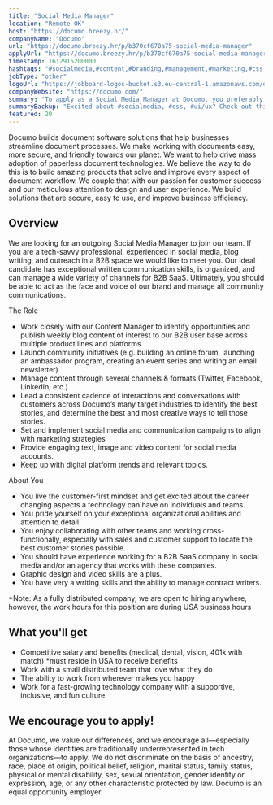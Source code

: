 ```yaml
---
title: "Social Media Manager"
location: "Remote OK"
host: "https://documo.breezy.hr/"
companyName: "Documo"
url: "https://documo.breezy.hr/p/b370cf670a75-social-media-manager"
applyUrl: "https://documo.breezy.hr/p/b370cf670a75-social-media-manager/apply"
timestamp: 1612915200000
hashtags: "#socialmedia,#content,#branding,#management,#marketing,#css,#ui/ux,#sales"
jobType: "other"
logoUrl: "https://jobboard-logos-bucket.s3.eu-central-1.amazonaws.com/documo"
companyWebsite: "https://documo.com/"
summary: "To apply as a Social Media Manager at Documo, you preferably should have experience working for a B2B SaaS company in social media and/or an agency that works with these companies."
summaryBackup: "Excited about #socialmedia, #css, #ui/ux? Check out this job post!"
featured: 20
---
```


Documo builds document software solutions that help businesses streamline document processes. We make working with documents easy, more secure, and friendly towards our planet. We want to help drive mass adoption of paperless document technologies. We believe the way to do this is to build amazing products that solve and improve every aspect of document workflow. We couple that with our passion for customer success and our meticulous attention to design and user experience. We build solutions that are secure, easy to use, and improve business efficiency.

## Overview

We are looking for an outgoing Social Media Manager to join our team. If you are a tech-savvy professional, experienced in social media, blog writing, and outreach in a B2B space we would like to meet you. Our ideal candidate has exceptional written communication skills, is organized, and can manage a wide variety of channels for B2B SaaS. Ultimately, you should be able to act as the face and voice of our brand and manage all community communications.

The Role

*   Work closely with our Content Manager to identify opportunities and publish weekly blog content of interest to our B2B user base across multiple product lines and platforms
*   Launch community initiatives (e.g. building an online forum, launching an ambassador program, creating an event series and writing an email newsletter)
*   Manage content through several channels & formats (Twitter, Facebook, LinkedIn, etc.)
*   Lead a consistent cadence of interactions and conversations with customers across Documo’s many target industries to identify the best stories, and determine the best and most creative ways to tell those stories.
*   Set and implement social media and communication campaigns to align with marketing strategies
*   Provide engaging text, image and video content for social media accounts.
*   Keep up with digital platform trends and relevant topics.

About You

*   You live the customer-first mindset and get excited about the career changing aspects a technology can have on individuals and teams.
*   You pride yourself on your exceptional organizational abilities and attention to detail.
*   You enjoy collaborating with other teams and working cross-functionally, especially with sales and customer support to locate the best customer stories possible.
*   You should have experience working for a B2B SaaS company in social media and/or an agency that works with these companies.
*   Graphic design and video skills are a plus.
*   You have very a writing skills and the ability to manage contract writers.

\*Note: As a fully distributed company, we are open to hiring anywhere, however, the work hours for this position are during USA business hours

## What you'll get

*   Competitive salary and benefits (medical, dental, vision, 401k with match) \*must reside in USA to receive benefits
*   Work with a small distributed team that love what they do
*   The ability to work from wherever makes you happy
*   Work for a fast-growing technology company with a supportive, inclusive, and fun culture

## We encourage you to apply!

At Documo, we value our differences, and we encourage all—especially those whose identities are traditionally underrepresented in tech organizations—to apply. We do not discriminate on the basis of ancestry, race, place of origin, political belief, religion, marital status, family status, physical or mental disability, sex, sexual orientation, gender identity or expression, age, or any other characteristic protected by law. Documo is an equal opportunity employer.
